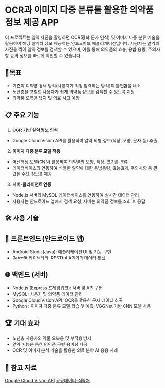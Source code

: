 # OCR과 이미지 다중 분류를 활용한 의약품 정보 제공 APP

이 프로젝트는 알약 사진을 촬영하면 OCR(광학 문자 인식) 및 이미지 다중 분류 기술을 활용하여 해당 알약의 정보 제공하는 안드로이드 애플리케이션입니다. 
사용자는 알약의 사진을 찍어 알약 정보를 검색할 수 있으며, 이를 통해 의약품의 효능, 용법·용량, 주의사항 등의 정보를 빠르게 확인할 수 있습니다.

## 📌목표
- 기존의 의약품 검색 방식(사용자가 직접 입력하는 방식)의 불편함을 해소
- 노년층을 포함한 사용자가 쉽게 의약품 정보를 검색할 수 있도록 지원
- 의약품 오복용 방지 및 의료 사고 예방
  
## 📋 주요 기능
1. **OCR 기반 알약 정보 인식**
  - Google Cloud Vision API를 활용하여 알약 외형 정보(색상, 모양, 문자 등) 추출
   
2. **이미지 다중 분류 모델 적용**
  - 머신러닝 모델(CNN) 활용하여 의약품의 모양, 색상, 크기를 분류
  - 데이터베이스와 연동하여 식별한 알약에 대한 용법용량, 효능효과, 주의사항 등 관련된 주요 정보를 제공
   
3. **서버-클라이언트 연동**
  - Node.js 서버와 MySQL 데이터베이스를 연동하여 실시간 데이터 관리
  - 사용자는 안드로이드 앱에서 검색 요청, 서버는 의약품 정보를 조회 후 응답


## 🛠 사용 기술
## 📱 프론트엔드 (안드로이드 앱)
- Android Studio(Java): 애플리케이션 UI 및 기능 구현
- Retrofit 라이브러리: RESTful API와의 데이터 통신
  
## 🌐 백엔드 (서버)
- Node.js (Express 프레임워크): 서버 및 API 구현
- MySQL: 사용자 및 의약품 데이터 관리
- Google Cloud Vision API: OCR을 활용한 문자 데이터 추출
- Python : 이미지 다중 분류 모델 학습 및 예측, VGGNet 기반 CNN 모델 사용
  
## 🏆 기대 효과
- 노년층 사용자의 약물 오복용 및 부작용 방지
- 알약 기능을 통한 의약품 구별 용이성 제공
- OCR 및 이미지 분석 기술을 활용한 의료 분야 AI 응용 사례

## 🔗 참고 자료
[Google Cloud Vision API](https://cloud.google.com/vision/docs/ocr)
[공공데이터-식약처](https://nedrug.mfds.go.kr/pbp/CCBGA01/getItem?totalPages=4&limit=10&page=2&&openDataInfoSeq=11)

